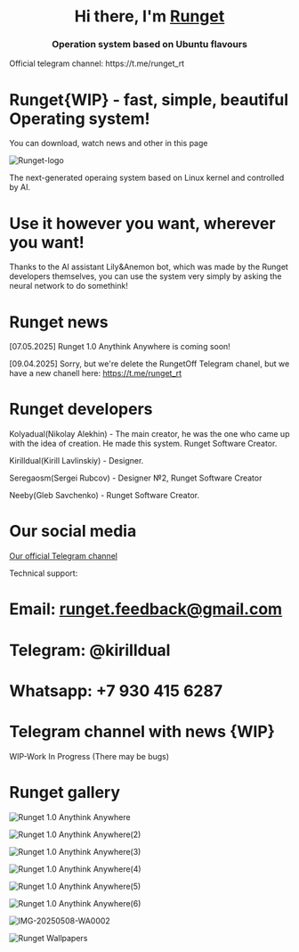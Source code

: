 <h1 align="center">Hi there, I'm <a href="https://t.me/runget_rt" target="_blank">Runget</a>
<h3 align="center">Operation system based on Ubuntu flavours</h3>
  Official telegram channel:
    https://t.me/runget_rt

# Runget{WIP} - fast, simple, beautiful Operating system!
You can download, watch news and other in this page

![Runget-logo](https://github.com/user-attachments/assets/dffc803c-7fcd-4e9d-95ad-b87c157f74d4)

The next-generated operaing system based on Linux kernel and controlled by AI. 

# Use it however you want, wherever you want!
Thanks to the AI assistant Lily&Anemon bot, which was made by the Runget developers themselves, you can use the system very simply by asking the neural network to do somethink!

# Runget news

[07.05.2025] Runget 1.0 Anythink Anywhere is coming soon!

[09.04.2025] Sorry, but we're delete the RungetOff Telegram chanel, but we have a new chanell here: https://t.me/runget_rt

# Runget developers

Kolyadual(Nikolay Alekhin) - The main creator, he was the one who came up with the idea of ​​creation. He made this system. Runget Software Creator.

Kirilldual(Kirill Lavlinskiy) - Designer.

Seregaosm(Sergei Rubcov) - Designer №2, Runget Software Creator

Neeby(Gleb Savchenko) - Runget Software Creator.

# Our social media
<a href="https://t.me/runget_rt">Our official Telegram channel</a>

Technical support:
# Email: runget.feedback@gmail.com
# Telegram: @kirilldual
# Whatsapp: +7 930 415 6287
# Telegram channel with news {WIP}

WIP-Work In Progress (There may be bugs)

# Runget gallery

![Runget 1.0 Anythink Anywhere](https://github.com/user-attachments/assets/7296ed95-d2d0-4693-8b65-a0193eaeb880)

![Runget 1.0 Anythink Anywhere(2)](https://github.com/user-attachments/assets/8daac9e6-442a-45ea-a9c8-a8da8293cdbf)

![Runget 1.0 Anythink Anywhere(3)](https://github.com/user-attachments/assets/cd00d85f-887d-4c61-bf02-9cbaf823eeac)

![Runget 1.0 Anythink Anywhere(4)](https://github.com/user-attachments/assets/fc973a90-011e-40a7-a548-d1cc392e798e)

![Runget 1.0 Anythink Anywhere(5)](https://github.com/user-attachments/assets/0b5a2fa2-f7ac-40c8-bc46-1481568e4842)

![Runget 1.0 Anythink Anywhere(6)](https://github.com/user-attachments/assets/b4306b28-e013-4e0e-9e30-1292b8f6f876)

![IMG-20250508-WA0002](https://github.com/user-attachments/assets/ca25da02-9359-47bf-893d-fb24757d66d8)


![Runget Wallpapers](https://github.com/user-attachments/assets/e22b9726-2ed9-4828-9b2e-2d35161a1590)
